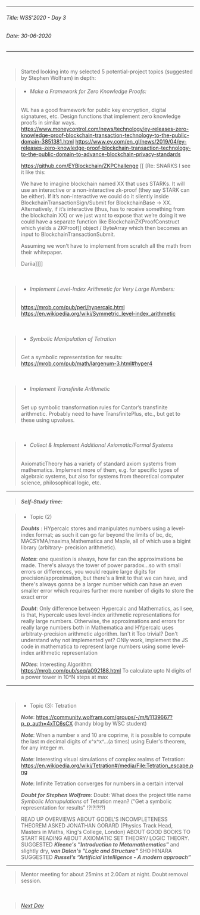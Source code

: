 ----------
###### Title: WSS'2020 - Day 3
###### Date: 30-06-2020
----------
&nbsp;


> Started looking into my selected 5 potential-project topics (suggested by Stephen Wolfram) in depth:

> - ###### Make a Framework for Zero Knowledge Proofs:
>
> WL has a good framework for public key encryption, digital signatures, etc. Design functions that implement zero knowledge proofs in similar ways.
https://www.moneycontrol.com/news/technology/ey-releases-zero-knowledge-proof-blockchain-transaction-technology-to-the-public-domain-3851381.html
https://www.ey.com/en_gl/news/2019/04/ey-releases-zero-knowledge-proof-blockchain-transaction-technology-to-the-public-domain-to-advance-blockchain-privacy-standards
>
> https://github.com/EYBlockchain/ZKPChallenge 
> [[ [Re: SNARKS
> I see it like this:
>
> We have to imagine blockchain named XX that uses STARKs.
> It will use an interactive or a non-interactive zk-proof (they say STARK can be either).
> If it’s non-interactive we could do it silently inside BlockchainTransactionSign/Submit for BlockchainBase -> XX.
> Alternatively, if it’s interactive (thus, has to receive something from the blockchain XX) or we just want to expose that we’re doing it we could have a separate function like BlockchainZKProofConstruct which yields a ZKProof[] object / ByteArray which then becomes an input to BlockchainTransactionSubmit.
>
> Assuming we won’t have to implement from scratch all the math from their whitepaper.
> 
> Dariia]]]]

&nbsp;



> - ###### Implement Level-Index Arithmetic for Very Large Numbers:
>
> https://mrob.com/pub/perl/hypercalc.html
> https://en.wikipedia.org/wiki/Symmetric_level-index_arithmetic


&nbsp;


> - ###### Symbolic Manipulation of Tetration
>
> Get a symbolic representation for results: https://mrob.com/pub/math/largenum-3.html#hyper4


&nbsp;


> - ###### Implement Transfinite Arithmetic
>
> Set up symbolic transformation rules for Cantor’s transfinite arithmetic. Probably need to have TransfinitePlus, etc., but get to these using upvalues.


&nbsp;


> - ###### Collect & Implement Additional Axiomatic/Formal Systems
>
> AxiomaticTheory has a variety of standard axiom systems from mathematics. Implement more of them, e.g. for specific types of algebraic systems, but also for systems from theoretical computer science, philosophical logic, etc.


--------------------------------------------------------------------------------------------------------------------------------------------------------------
> ##### Self-Study time:

> - Topic (2)
>
> ***Doubts*** : HYpercalc stores and manipulates numbers using a level-index format; as such it can go far beyond the limits of bc, dc, MACSYMA/maxima,Mathematica and Maple, all of which use a bigint library (arbitrary- precision arithmetic).
> 
> ***Notes***: one question is always, how far can the approximations be made.
There's always the tower of power paradox...so with small errors or differences, you would require large digits for precision/approximation, but there's a limit to that we can have, and there's always gonna be a larger number which can have an even smaller error which requires further more number of digits to store the exact error
> 
> ***Doubt***: Only difference between Hypercalc and Mathematics, as I see, is that, Hypercalc uses level-index arithmetic representations for really large numbers. Otherwise, the approximations and errors for really large numbers both in Mathematica and HYpercalc uses arbitraty-precision arithmetic algorithm.
Isn't it Too trivial?
Don't understand why not implemented yet? 
ONly work, implement the JS code in mathematica to represent large numbers using some level-index arithmetic representation
>
> ***NOtes***: Interesting Algorithm: https://mrob.com/pub/seq/a092188.html
To calculate upto N digits of a power tower in 10^N steps at max

-------------------------------------------------------------------------
&nbsp;


> - Topic (3): Tetration
>
> ***Note***: https://community.wolfram.com/groups/-/m/t/1139667?p_p_auth=4xTC6sCX (handy blog by WSC student)
>
> ***Note***:  When a number x and 10 are coprime, it is possible to compute the last m decimal digits of   x^x^x^...(a times) using Euler's theorem, for any integer m.
>
> ***Note***: Interesting visual simulations of complex realms of Tetration: https://en.wikipedia.org/wiki/Tetration#/media/File:Tetration_escape.png
>
> ***Note***: Infinite Tetration converges for numbers in a certain interval
>
>
> ***Doubt for Stephen Wolfram***: Doubt: What does the project title name *Symbolic Manupulations* of Tetration mean?
("Get a symbolic representation for results" !?!?!?!?)

> READ UP OVERVIEWS ABOUT GODEL'S INCOMPLETENESS THEOREM
> ASKED JONATHAN GORARD (Physics Track Head, Masters in Maths, King's College, London) ABOUT GOOD BOOKS TO START READING ABOUT AXIOMATIC SET THEORY/ LOGIC THEORY. SUGGESTED ***Kleene's "Introduction to Metamathematics"*** and  slightly dry, ***van Dalen's "Logic and Structure"***
> SHO HINARA SUGGESTED ***Russel’s “Artificial Intelligence - A modern approach”*** 

-------------------------------------------------------------------------------

> Mentor meeting for about 25mins at 2.00am at night. Doubt removal session.

&nbsp;
> ###### [Next Day](Day4.md)
